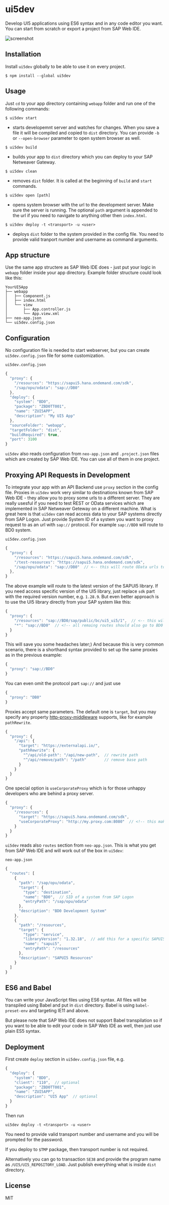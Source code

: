 # ui5dev

Develop UI5 applications using ES6 syntax and in any code editor you want. You can start from scratch or export a project from SAP Web IDE.

![screenshot](https://bytebucket.org/zftrw-sap/ui5dev/raw/d70ee1c02e8749ec3c12f198c40b2d40db864718/screenshot.png?raw=true)


## Installation

Install `ui5dev` globally to be able to use it on every project.

```
$ npm install --global ui5dev
```


## Usage

Just `cd` to your app directory containing `webapp` folder and run one of the following commands: 

```
$ ui5dev start
```
- starts developemnt server and watches for changes. When you save a file it will be compiled and copied to `dist` directory. You can provide `-b` or `--open-browser` parameter to open system browser as well.

```
$ ui5dev build
```
- builds your app to `dist` directory which you can deploy to your SAP Netweaver Gateway. 

```
$ ui5dev clean
```
- removes `dist` folder. It is called at the beginning of `build` and `start` commands.

```
$ ui5dev open [path]
```
- opens system browser with the url to the development server. Make sure the server is running. The optional `path` argument is appended to the url if you need to navigate to anything other then `index.html`.

```
$ ui5dev deploy -t <transport> -u <user>
```
- deploys `dist` folder to the system provided in the config file. You need to provide valid tranport number and username as command arguments.

## App structure

Use the same app structere as SAP Web IDE does - just put your logic in `webapp` folder inside your app directory. Example folder structure could look like this:
```
YourUI5App
├── webapp
│   ├── Component.js
│   ├── index.html
│   └── view
│       ├── App.controller.js
│       └── App.view.xml
├── neo-app.json
└── ui5dev.config.json
```


## Configuration

No configuration file is needed to start webserver, but you can create `ui5dev.config.json` file for some customization.

`ui5dev.config.json`
```js
{
  "proxy": {
    "/resources": "https://sapui5.hana.ondemand.com/sdk",
    "/sap/opu/odata": "sap://DB0"
  },
  "deploy": {
    "system": "BD0",
    "package": "ZBD0TT001",
    "name": "ZUI5APP",
    "description": "My UI5 App"
  },
  "sourceFolder": "webapp",
  "targetFolder": "dist",
  "buildRequired": true,
  "port": 3100
}
```

`ui5dev` also reads configuration from `neo-app.json` and `.project.json` files which are created by SAP Web IDE. You can use all of them in one project.


## Proxying API Requests in Development

To integrate your app with an API Backend use `proxy` section in the config file. Proxies in `ui5dev` work very similar to destinations known from SAP Web IDE - they allow you to proxy some urls to a different server. They are really usesful if you need to test REST or OData services which are implemented in SAP Netweaver Geteway on a different machine. What is great here is that `ui5dev` can read access data to your SAP systems directly from SAP Logon. Just provide System ID of a system you want to proxy request to as an url with `sap://` protocol. For example `sap://BD0` will route to BD0 system.
 
`ui5dev.config.json`
```js
{
  "proxy": {
    "/resources": "https://sapui5.hana.ondemand.com/sdk",
    "/test-resources": "https://sapui5.hana.ondemand.com/sdk",
    "/sap/opu/odata": "sap://DB0"  // <-- this will route OData urls to DB0 system
  },
}
```
The above example will route to the latest version of the SAPUI5 library. If you need access specific version of the UI5 library, just replace `sdk` part with the required version number, e.g. `1.28.9`. 
But even better approach is to use the UI5 library directly from your SAP system like this:
```js
{
  "proxy": {
    "/resources": "sap://BD0/sap/public/bc/ui5_ui5/1",  // <-- this will route to UI5 library installed on BD0 system
    "*": "sap://BD0"  // <!-- all remaing routes should also go to BD0 system
  }
}
```
This will save you some headaches later;) And because this is very common scenario, there is a shorthand syntax provided to set up the same proxies as in the previous example:
```js
{
  "proxy": "sap://BD0"
}
```
You can even omit the protocol part `sap://` and just use
```js
{
  "proxy": "DB0"
}
```

Proxies accept same parameters. The default one is `target`, but you may specify any property [http-proxy-middleware](https://github.com/chimurai/http-proxy-middleware#options) supports, like for example `pathRewrite`.
```js
{
  "proxy": {
    "/api": {
      "target": "https://externalapi.io/",
      "pathRewrite": {
        "^/api/old-path": "/api/new-path",  // rewrite path
        "^/api/remove/path": "/path"        // remove base path
      }
    }
  }
}
```
One special option is `useCorporateProxy` which is for those unhappy developers who are behind a proxy server.
```js
{
  "proxy": {
    "/resources": {
      "target": "https://sapui5.hana.ondemand.com/sdk",
      "useCorporateProxy": "http://my.proxy.com:8080"  // <!-- this makes life a bit less frustrating
    }
  }
}
```

`ui5dev` reads also `routes` section from `neo-app.json`. This is what you get from SAP Web IDE and will work out of the box in `ui5dev`:

`neo-app.json`
```js
{
  "routes": [
    {
      "path": "/sap/opu/odata",
      "target": {
        "type": "destination",
        "name": "BD0",  // SID of a system from SAP Logon
        "entryPath": "/sap/opu/odata"
      },
      "description": "BD0 Development System"
    },    
    {
      "path": "/resources",
      "target": {
        "type": "service",
        "libraryVersion": "1.32.18",  // add this for a specific SAPUI5 version
        "name": "sapui5",
        "entryPath": "/resources"
      },
      "description": "SAPUI5 Resources"
    }
  ]
}
```


## ES6 and Babel

You can write your JavaScript files using ES6 syntax. All files will be transpiled using Babel and put in `dist` directory. Babel is using `babel-preset-env` and targeting IE11 and above.

But please note that SAP Web IDE does not support Babel transpilation so if you want to be able to edit your code in SAP Web IDE as well, then just use plain ES5 syntax.


## Deployment

First create `deploy` section in `ui5dev.config.json` file, e.g.
```js
{
  "deploy": {
    "system": "BD0",
    "client": "110",  // optional
    "package": "ZBD0TT001",
    "name": "ZUI5APP",
    "description": "UI5 App"  // optional
  }
}
```
Then run
```
ui5dev deploy -t <transport> -u <user>
```
You need to provide valid transport number and username and you will be prompted for the password.

If you deploy to `$TMP` package, then transport number is not required.

Alternatively you can go to transaction `SE38` and provide the program name as `/UI5/UI5_REPOSITORY_LOAD`. Just publish everything what is inside `dist` directory.  


## License

MIT